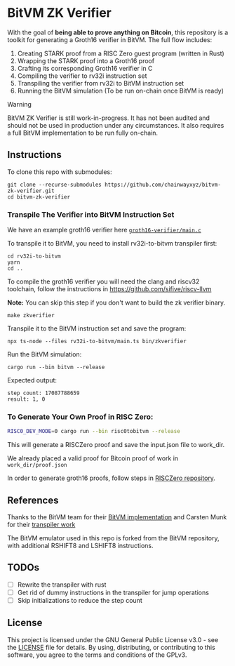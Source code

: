 # BitVM ZK Verifier
With the goal of **being able to prove anything on Bitcoin**, this repository is a toolkit for generating a Groth16 verifier in BitVM. The full flow includes:

1. Creating STARK proof from a RISC Zero guest program (written in Rust)
2. Wrapping the STARK proof into a Groth16 proof
3. Crafting its corresponding Groth16 verifier in C
4. Compiling the verifier to rv32i instruction set
5. Transpiling the verifier from rv32i to BitVM instruction set
6. Running the BitVM simulation (To be run on-chain once BitVM is ready)

> [!WARNING] 
> BitVM ZK Verifier is still work-in-progress. It has not been audited and should not be used in production under any circumstances. It also requires a full BitVM implementation to be run fully on-chain.

## Instructions
To clone this repo with submodules:

```
git clone --recurse-submodules https://github.com/chainwayxyz/bitvm-zk-verifier.git
cd bitvm-zk-verifier
```


### Transpile The Verifier into BitVM Instruction Set

We have an example groth16 verifier here [`groth16-verifier/main.c`](groth16-verifier/main.c)

To transpile it to BitVM, you need to install rv32i-to-bitvm transpiler first:

```
cd rv32i-to-bitvm
yarn
cd ..
```


To compile the groth16 verifier you will need the clang and riscv32 toolchain, follow the instructions in https://github.com/sifive/riscv-llvm

**Note:** You can skip this step if you don't want to build the zk verifier binary. 

```
make zkverifier
```

Transpile it to the BitVM instruction set and save the program:
```
npx ts-node --files rv32i-to-bitvm/main.ts bin/zkverifier
```

Run the BitVM simulation:
```
cargo run --bin bitvm --release
```

Expected output:
```
step count: 17087788659
result: 1, 0
```

### To Generate Your Own Proof in RISC Zero:

```bash
RISC0_DEV_MODE=0 cargo run --bin risc0tobitvm --release
```

This will generate a RISCZero proof and save the input.json file to work_dir.

We already placed a valid proof for Bitcoin proof of work in `work_dir/proof.json`

In order to generate groth16 proofs, follow steps in [RISCZero repository](https://github.com/risc0/risc0/blob/main/compact_proof/README.md).

## References

Thanks to the BitVM team for their [BitVM implementation](https://github.com/BitVM/BitVM) and Carsten Munk for their [transpiler work](https://github.com/zippiehq/rv32i-to-bitvm/)

The BitVM emulator used in this repo is forked from the BitVM repository, with additional RSHIFT8 and LSHIFT8 instructions.

## TODOs

- [ ] Rewrite the transpiler with rust
- [ ] Get rid of dummy instructions in the transpiler for jump operations
- [ ] Skip initializations to reduce the step count

## License
This project is licensed under the GNU General Public License v3.0 - see the [LICENSE](LICENSE) file for details. By using, distributing, or contributing to this software, you agree to the terms and conditions of the GPLv3.
